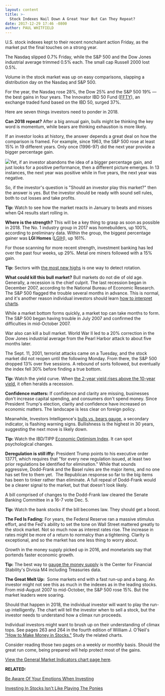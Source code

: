 ```yaml
---
layout: content
title: >-
  Stock Indexes Nail Down A Great Year But Can They Repeat?
date: 2017-12-29 17:46 -0800
author: PAUL WHITFIELD
---
```






U.S. stock indexes kept to their recent nonchalant action Friday, as the market put the final touches on a strong year.


The Nasdaq slipped 0.7% Friday, while the S&P 500 and the Dow Jones industrial average trimmed 0.5% each. The small cap Russell 2000 lost 0.5%.




 Volume in the stock market was up on easy comparisons, slapping a distribution day on the Nasdaq and S&P 500.


For the year, the Nasdaq rose 28%, the Dow 25% and the S&P 500 19% — the best gains in four years. The Innovator IBD 50 Fund ([FFTY](https://research.investors.com/quote.aspx?symbol=FFTY)), an exchange traded fund based on the IBD 50, surged 37%.


Here are seven things investors need to ponder in 2018.


**Can 2018 repeat?** After a big annual gain, bulls might be thinking the key word is momentum, while bears are thinking exhaustion is more likely.


If an investor looks at history, the answer depends a great deal on how the comparison is framed. For example, since 1963, the S&P 500 rose at least 15% in 19 different years. Only once (1996-97) did the next year provide a bigger percentage gain.


![](https://www.investors.com/wp-content/uploads/2017/12/MP122917-275x300.png)Yet, if an investor abandons the idea of a bigger percentage gain, and just looks for a positive performance, then a different picture emerges. In 13 instances, the next year was positive while in five years, the next year was negative.


So, if the investor's question is "Should an investor play this market?" then the answer is yes. But the investor should be ready with sound sell rules, both to cut losses and take profits.


**Tip:** Watch to see how the market reacts in January to beats and misses when Q4 results start rolling in.


**Where is the strength?** This will be a key thing to grasp as soon as possible in 2018. The No. 1 industry group in 2017 was homebuilders, up 100%, according to preliminary data. Within the group, the biggest percentage gainer was **LGI Homes** ([LGIH](https://research.investors.com/quote.aspx?symbol=LGIH)), up 161%.


For those scanning for more recent strength, investment banking has led over the past four weeks, up 29%. Metal ore miners followed with a 15% gain.


**Tip:** Sectors with [the most new highs](https://www.investors.com/ibd-data-tables/) is one way to detect rotation.


**What could kill this bull market?** Bull markets do not die of old age. Generally, a recession is the chief culprit. The last recession began in December 2007, according to the National Bureau of Economic Research. The S&P 500 flagged the trouble several months in advance. This is normal, and it's another reason individual investors should learn [how to interpret charts](https://www.investors.com/how-to-invest/investors-corner/loose-trade-price-spikes-say-sell/).


While a market bottom forms quickly, a market top can take months to form. The S&P 500 began having trouble in July 2007 and confirmed the difficulties in mid-October 2007.


War also can kill a bull market. World War II led to a 20% correction in the Dow Jones industrial average from the Pearl Harbor attack to about five months later.


The Sept. 11, 2001, terrorist attacks came on a Tuesday, and the stock market did not reopen until the following Monday. From there, the S&P 500 dropped 13% over five sessions. A rebound of sorts followed, but eventually the index fell 30% before finding a true bottom.


**Tip:** Watch the yield curve. When [the 2-year yield rises above the 10-year yield](https://www.bloomberg.com/markets/rates-bonds/government-bonds/us), it often heralds a recession.


**Confidence matters:** If confidence and clarity are missing, businesses don't increase capital spending, and consumers don't spend money. Since President Trump's election, clarity and confidence have increased on economic matters. The landscape is less clear on foreign policy.


Meanwhile, Investors Intelligence's [bulls vs. bears gauge](https://research.investors.com/psychological-market-indicators/chart?type=bullsbears), a secondary indicator, is flashing warning signs. Bullishness is the highest in 30 years, suggesting the next move is likely down.


**Tip:** Watch the IBD/TIPP [Economic Optimism Index](https://www.investors.com/news/economy/ibdtipp-poll-economic-optimism-index/). It can spot psychological changes.


**Deregulation is still iffy:** President Trump points to his executive order 13771, which requires that "for every new regulation issued, at least two prior regulations be identified for elimination." While that sounds aggressive, Dodd-Frank and the Basel rules are the major items, and no one has set fire to them yet.  The Republican response so far to the big items has been to tinker rather than eliminate. A full repeal of Dodd-Frank would be a clearer signal to the market, but that doesn't look likely.


A bill comprised of changes to the Dodd-Frank law cleared the Senate Banking Committee in a 16-7 vote Dec. 5.


**Tip:** Watch the bank stocks if the bill becomes law. They should get a boost.


**The Fed Is Fading:** For years, the Federal Reserve ran a massive stimulus effort, and the Fed's ability to set the tone on Wall Street mattered greatly to the stock market. Not so much now as interest rates rise. The increase in rates might be more of a return to normalcy than a tightening. Clarity is exceptional, and so the market has one less thing to worry about.


Growth in the money supply picked up in 2016, and monetarists say that portends faster economic growth.


**Tip:** The best way to [gauge the money supply](http://centerforfinancialstability.org/) is the Center for Financial Stability's Divisia M4 including Treasuries data.


**The Great Melt Up:**  Some markets end with a fast run-up and a bang. An investor might not see this as much in the indexes as in the leading stocks. From mid-August 2007 to mid-October, the S&P 500 rose 15%. But the market leaders were soaring.


Should that happen in 2018, the individual investor will want to play the run-up intelligently. The chart will tell the investor when to sell a stock, but the investor needs to understand how a climax run proceeds.


Individual investors might want to brush up on their understanding of climax tops. See pages 263 and 264 in the fourth edition of William J. O'Neil's ["How to Make Money in Stocks."](https://www.amazon.com/How-Make-Money-Stocks-Winning/dp/0071614133/ref=sr_1_1?s=books&ie=UTF8&qid=1514506741&sr=1-1&keywords=how+to+make+money+in+stocks+william+o%27neil) Study the related charts.


Consider reading those two pages on a weekly or monthly basis. Should the great run come, being prepared will help protect most of the gains.


[View the General Market Indicators chart page here](https://www.investors.com/wp-content/uploads/2017/12/IBD_GMI_010118.pdf).


**RELATED:**


[Be Aware Of Your Emotions When Investing](https://www.investors.com/how-to-invest/investors-corner/emotions-and-successful-investing/)


[Investing In Stocks Isn't Like Playing The Ponies](https://www.investors.com/how-to-invest/investors-corner/flawed-chart-patterns-why-a-wedging-handle-is-bad-news-for-investors/)




